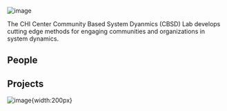 ![image](https://user-images.githubusercontent.com/8854922/124340159-2dc3c180-db81-11eb-9ced-9d561fc54065.png)

The CHI Center Community Based System Dyanmics (CBSD) Lab develops cutting edge methods for engaging communities and organizations in system dynamics.  

## People

## Projects

![image](https://user-images.githubusercontent.com/8854922/124619880-030a8f00-de47-11eb-818f-83f4d092068d.png){width:200px}

